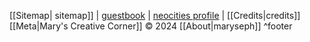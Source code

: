 [[Sitemap| sitemap]] | [guestbook](https://maryseph.atabook.org/) | [neocities profile](https://neocities.org/site/maryseph) | [[Credits|credits]]
[[Meta|Mary's Creative Corner]] © 2024 [[About|maryseph]] ^footer